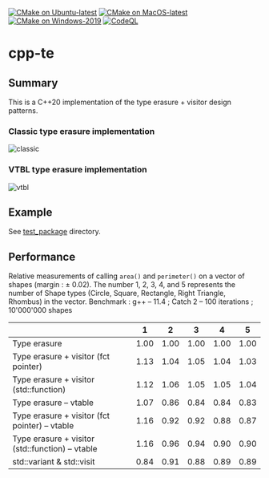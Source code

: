 [![CMake on Ubuntu-latest](https://github.com/olivia76/cpp-te/actions/workflows/build_cmake_ubuntu.yml/badge.svg)](https://github.com/olivia76/cpp-te/actions/workflows/build_cmake_ubuntu.yml)
[![CMake on MacOS-latest](https://github.com/olivia76/cpp-te/actions/workflows/build_cmake_macos.yml/badge.svg)](https://github.com/olivia76/cpp-te/actions/workflows/build_cmake_macos.yml)
[![CMake on Windows-2019](https://github.com/olivia76/cpp-te/actions/workflows/build_cmake_windows.yml/badge.svg)](https://github.com/olivia76/cpp-te/actions/workflows/build_cmake_windows.yml)
[![CodeQL](https://github.com/olivia76/cpp-te/actions/workflows/codeql-analysis.yml/badge.svg)](https://github.com/olivia76/cpp-te/actions/workflows/codeql-analysis.yml)

# cpp-te

## Summary

This is a C++20 implementation of the type erasure + visitor design patterns.

### Classic type erasure implementation

![classic](http://www.plantuml.com/plantuml/proxy?cache=no&src=https://raw.githubusercontent.com/olivia76/cpp-te/main/puml/te.puml)

### VTBL type erasure implementation

![vtbl](http://www.plantuml.com/plantuml/proxy?cache=no&src=https://raw.githubusercontent.com/olivia76/cpp-te/main/puml/te2.puml)


## Example

See [test_package](test_package) directory.

## Performance

Relative measurements of calling `area()` and `perimeter()` on a vector of shapes (margin : ± 0.02)​. The number 1, 2, 3, 4, and 5 represents the number of Shape types​ (Circle, Square, Rectangle, Right Triangle, Rhombus) in the vector.  Benchmark : g++ – 11.4 ; Catch 2 – 100 iterations ; 10'000'000 shapes​

|                                                 |   1  |   2  |   3  |   4  |   5  |
| :---------------------------------------------- | :--: | :--: | :--: | :--: | :--: |
| Type erasure​                                    | 1.00​ | 1.00​ | 1.00​ | 1.00​ | 1.00​ |
| Type erasure + visitor (fct pointer)​            | 1.13​ | 1.04​ | 1.05​ | 1.04​ | 1.03​ |
| Type erasure + visitor (std::function)​          | 1.12​ | 1.06​ | 1.05​ | 1.05​ | 1.04​ |
| Type erasure – vtable​                           | 1.07​ | 0.86​ | 0.84​ | 0.84​ | 0.83​ |
| Type erasure + visitor (fct pointer) – vtable​   | 1.16​ | 0.92​ | 0.92​ | 0.88​ | 0.87​ |
| Type erasure + visitor (std::function) – vtable​ | 1.16​ | 0.96​ | 0.94​ | 0.90​ | 0.90​ |
| std::variant & std::visit​                       | 0.84​ | 0.91​ | 0.88​ | 0.89​ | 0.89​ |
